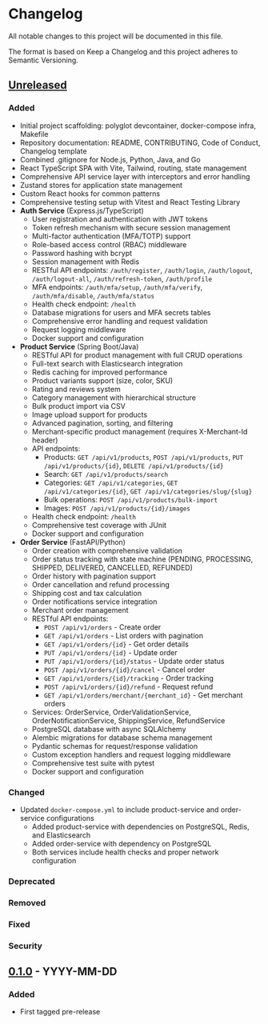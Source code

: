 # Changelog

All notable changes to this project will be documented in this file.

The format is based on Keep a Changelog and this project adheres to Semantic Versioning.

## [Unreleased]

### Added
- Initial project scaffolding: polyglot devcontainer, docker-compose infra, Makefile
- Repository documentation: README, CONTRIBUTING, Code of Conduct, Changelog template
- Combined .gitignore for Node.js, Python, Java, and Go
- React TypeScript SPA with Vite, Tailwind, routing, state management
- Comprehensive API service layer with interceptors and error handling
- Zustand stores for application state management
- Custom React hooks for common patterns
- Comprehensive testing setup with Vitest and React Testing Library
- **Auth Service** (Express.js/TypeScript)
  - User registration and authentication with JWT tokens
  - Token refresh mechanism with secure session management
  - Multi-factor authentication (MFA/TOTP) support
  - Role-based access control (RBAC) middleware
  - Password hashing with bcrypt
  - Session management with Redis
  - RESTful API endpoints: `/auth/register`, `/auth/login`, `/auth/logout`, `/auth/logout-all`, `/auth/refresh-token`, `/auth/profile`
  - MFA endpoints: `/auth/mfa/setup`, `/auth/mfa/verify`, `/auth/mfa/disable`, `/auth/mfa/status`
  - Health check endpoint: `/health`
  - Database migrations for users and MFA secrets tables
  - Comprehensive error handling and request validation
  - Request logging middleware
  - Docker support and configuration
- **Product Service** (Spring Boot/Java)
  - RESTful API for product management with full CRUD operations
  - Full-text search with Elasticsearch integration
  - Redis caching for improved performance
  - Product variants support (size, color, SKU)
  - Rating and reviews system
  - Category management with hierarchical structure
  - Bulk product import via CSV
  - Image upload support for products
  - Advanced pagination, sorting, and filtering
  - Merchant-specific product management (requires X-Merchant-Id header)
  - API endpoints:
    - Products: `GET /api/v1/products`, `POST /api/v1/products`, `PUT /api/v1/products/{id}`, `DELETE /api/v1/products/{id}`
    - Search: `GET /api/v1/products/search`
    - Categories: `GET /api/v1/categories`, `GET /api/v1/categories/{id}`, `GET /api/v1/categories/slug/{slug}`
    - Bulk operations: `POST /api/v1/products/bulk-import`
    - Images: `POST /api/v1/products/{id}/images`
  - Health check endpoint: `/health`
  - Comprehensive test coverage with JUnit
  - Docker support and configuration
- **Order Service** (FastAPI/Python)
  - Order creation with comprehensive validation
  - Order status tracking with state machine (PENDING, PROCESSING, SHIPPED, DELIVERED, CANCELLED, REFUNDED)
  - Order history with pagination support
  - Order cancellation and refund processing
  - Shipping cost and tax calculation
  - Order notifications service integration
  - Merchant order management
  - RESTful API endpoints:
    - `POST /api/v1/orders` - Create order
    - `GET /api/v1/orders` - List orders with pagination
    - `GET /api/v1/orders/{id}` - Get order details
    - `PUT /api/v1/orders/{id}` - Update order
    - `PUT /api/v1/orders/{id}/status` - Update order status
    - `POST /api/v1/orders/{id}/cancel` - Cancel order
    - `GET /api/v1/orders/{id}/tracking` - Order tracking
    - `POST /api/v1/orders/{id}/refund` - Request refund
    - `GET /api/v1/orders/merchant/{merchant_id}` - Get merchant orders
  - Services: OrderService, OrderValidationService, OrderNotificationService, ShippingService, RefundService
  - PostgreSQL database with async SQLAlchemy
  - Alembic migrations for database schema management
  - Pydantic schemas for request/response validation
  - Custom exception handlers and request logging middleware
  - Comprehensive test suite with pytest
  - Docker support and configuration

### Changed
- Updated `docker-compose.yml` to include product-service and order-service configurations
  - Added product-service with dependencies on PostgreSQL, Redis, and Elasticsearch
  - Added order-service with dependency on PostgreSQL
  - Both services include health checks and proper network configuration

### Deprecated

### Removed

### Fixed

### Security

## [0.1.0] - YYYY-MM-DD

### Added
- First tagged pre-release

[Unreleased]: https://example.com/compare/v0.1.0...HEAD
[0.1.0]: https://example.com/releases/tag/v0.1.0
